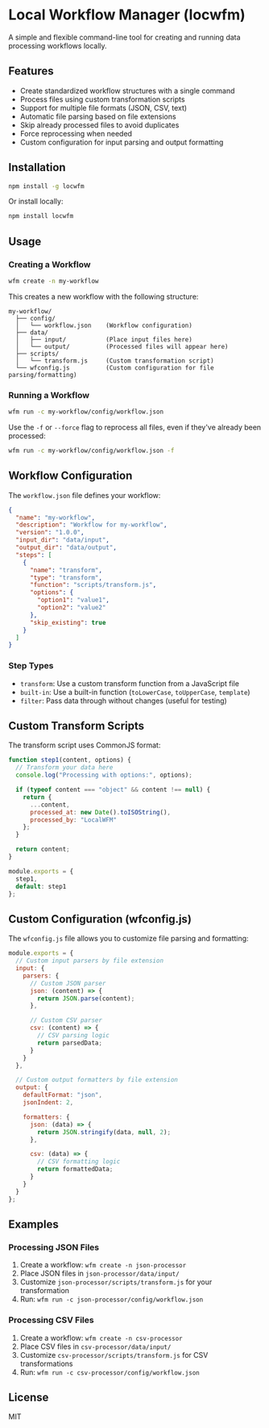 # Local Workflow Manager (locwfm)

A simple and flexible command-line tool for creating and running data processing workflows locally.

## Features

- Create standardized workflow structures with a single command
- Process files using custom transformation scripts
- Support for multiple file formats (JSON, CSV, text)
- Automatic file parsing based on file extensions
- Skip already processed files to avoid duplicates
- Force reprocessing when needed
- Custom configuration for input parsing and output formatting

## Installation

```bash
npm install -g locwfm
```

Or install locally:

```bash
npm install locwfm
```

## Usage

### Creating a Workflow

```bash
wfm create -n my-workflow
```

This creates a new workflow with the following structure:

```
my-workflow/
  ├── config/
  │   └── workflow.json    (Workflow configuration)
  ├── data/
  │   ├── input/           (Place input files here)
  │   └── output/          (Processed files will appear here)
  ├── scripts/
  │   └── transform.js     (Custom transformation script)
  └── wfconfig.js          (Custom configuration for file parsing/formatting)
```

### Running a Workflow

```bash
wfm run -c my-workflow/config/workflow.json
```

Use the `-f` or `--force` flag to reprocess all files, even if they've already been processed:

```bash
wfm run -c my-workflow/config/workflow.json -f
```

## Workflow Configuration

The `workflow.json` file defines your workflow:

```json
{
  "name": "my-workflow",
  "description": "Workflow for my-workflow",
  "version": "1.0.0",
  "input_dir": "data/input",
  "output_dir": "data/output",
  "steps": [
    {
      "name": "transform",
      "type": "transform",
      "function": "scripts/transform.js",
      "options": {
        "option1": "value1",
        "option2": "value2"
      },
      "skip_existing": true
    }
  ]
}
```

### Step Types

- `transform`: Use a custom transform function from a JavaScript file
- `built-in`: Use a built-in function (`toLowerCase`, `toUpperCase`, `template`)
- `filter`: Pass data through without changes (useful for testing)

## Custom Transform Scripts

The transform script uses CommonJS format:

```javascript
function step1(content, options) {
  // Transform your data here
  console.log("Processing with options:", options);

  if (typeof content === "object" && content !== null) {
    return {
      ...content,
      processed_at: new Date().toISOString(),
      processed_by: "LocalWFM"
    };
  }

  return content;
}

module.exports = {
  step1,
  default: step1
};
```

## Custom Configuration (wfconfig.js)

The `wfconfig.js` file allows you to customize file parsing and formatting:

```javascript
module.exports = {
  // Custom input parsers by file extension
  input: {
    parsers: {
      // Custom JSON parser
      json: (content) => {
        return JSON.parse(content);
      },

      // Custom CSV parser
      csv: (content) => {
        // CSV parsing logic
        return parsedData;
      }
    }
  },

  // Custom output formatters by file extension
  output: {
    defaultFormat: "json",
    jsonIndent: 2,

    formatters: {
      json: (data) => {
        return JSON.stringify(data, null, 2);
      },

      csv: (data) => {
        // CSV formatting logic
        return formattedData;
      }
    }
  }
};
```

## Examples

### Processing JSON Files

1. Create a workflow: `wfm create -n json-processor`
2. Place JSON files in `json-processor/data/input/`
3. Customize `json-processor/scripts/transform.js` for your transformation
4. Run: `wfm run -c json-processor/config/workflow.json`

### Processing CSV Files

1. Create a workflow: `wfm create -n csv-processor`
2. Place CSV files in `csv-processor/data/input/`
3. Customize `csv-processor/scripts/transform.js` for CSV transformations
4. Run: `wfm run -c csv-processor/config/workflow.json`

## License

MIT

